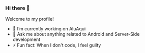 
### Hi there 👋

Welcome to my profile!

- 🔭 I’m currently working on AluAqui
- 💬 Ask me about anything related to Android and Server-Side development
- ⚡ Fun fact: When I don't code, I feel guilty


<!-- 
![](https://github.com/callebdev/Files-Links/blob/master/Just%20a%20programmer.png)
-->
